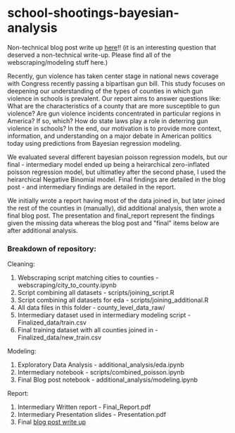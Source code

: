 # school-shootings-bayesian-analysis

Non-technical blog post write up [here](https://alexbass.me/projects/bayesian_county/)!! (it is an interesting question that deserved a non-technical write-up. Please find all of the webscraping/modeling stuff here.)

Recently, gun violence has taken center stage in national news coverage with Congress recently passing a bipartisan gun bill. This study focuses on deepening our understanding of the types of counties in which gun violence in schools is prevalent. Our report aims to answer questions like: What are the characteristics of a county that are more susceptible to gun violence? Are gun violence incidents concentrated in particular regions in America? If so, which? How do state laws play a role in deterring gun violence in schools? In the end, our motivation is to provide more context, information, and understanding on a major debate in American politics today using predictions from Bayesian regression modeling.

We evaluated several different bayesian poisson regression models, but our final - intermediary model ended up being a heirarchical zero-inflated poisson regression model, but ultimatley after the second phase, I used the heirarchical Negative Binomial model. Final findings are detailed in the blog post - and intermediary findings are detailed in the report.

We initially wrote a report having most of the data joined in, but later joined the rest of the counties in (manually), did additional analysis, then wrote a final blog post. The presentation and final_report represent the findings given the missing data whereas the blog post and "final" items below are after additional analysis.

### Breakdown of repository:

Cleaning:
1. Webscraping script matching cities to counties - webscraping/city_to_county.ipynb
2. Script combining all datasets - scripts/joining_script.R
3. Script combining all datasets for eda - scripts/joining_additional.R  
4. All data files in this folder - county_level_data_raw/  
5. Intermediary dataset used in intermediary modeling script - Finalized_data/train.csv  
6. Final training dataset with all counties joined in - Finalized_data/new_train.csv

Modeling:
1. Exploratory Data Analysis - additional_analysis/eda.ipynb
2. Intermediary notebook - scripts/combined_poisson.ipynb
3. Final Blog post notebook - additional_analysis/modeling.ipynb

Report:
1. Intermediary Written report - Final_Report.pdf
2. Intermediary Presentation slides - Presentation.pdf
3. Final [blog post write up](https://alexbass.me/posts/bayesian_county/)
